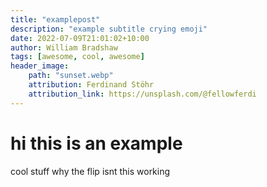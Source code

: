 ```yaml
---
title: "examplepost"
description: "example subtitle crying emoji"
date: 2022-07-09T21:01:02+10:00
author: William Bradshaw
tags: [awesome, cool, awesome]
header_image: 
    path: "sunset.webp"
    attribution: Ferdinand Stöhr
    attribution_link: https://unsplash.com/@fellowferdi
---
```


# hi this is an example
cool stuff
why the flip isnt this working